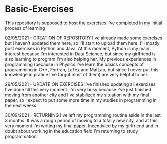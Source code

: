 # Basic-Exercises
This repository is supposed to host the exercises i've completed in my initial process of learning

02/05/2021 - CREATION OF REPOSITORY
 I've already made some exercises but i haven't updated them here, so I'll start to upload them here; I'll mostly post exercises in Python and Java. At this moment, Python is my main interest because I'm interested in Data Science, but since my girlfriend is also learning to program I'm also helping her. My previous experiences in programming (because in Physics I've learn the basics concepts of programming in C++, Fortran, LaTex and MatLab, but since I never put this knowledge in pratice I've forgot most of them) are very helpful to her.
 
29/05/2021 - UPDATE ON EXERCISES
 I've finished updating all exercises I've done till this very moment. I'm very busy because I've just finished moving from another city and I've stabilized my situation with my final paper, so I expect to put some more time in my studies in programming in the next weeks.

30/09/2021 - RETURNING
 I've left my programming routine aside in the last 3 months. It was a rough period of moving to a totally new city, and at this very moment I'm writing my final paper. Incentivied by my girlfriend and in doubt about working in the education field I'm returning to study programmation.
